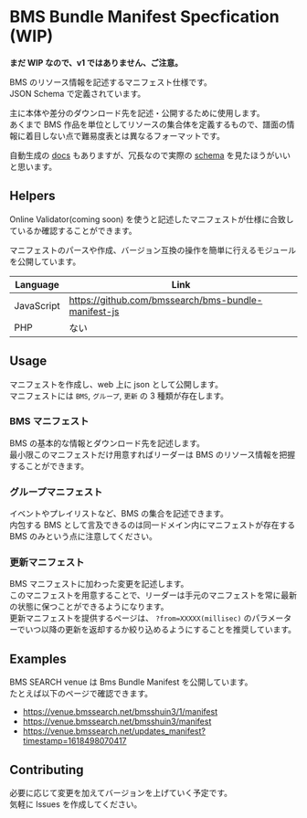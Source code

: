 # BMS Bundle Manifest Specfication (WIP)

**まだ WIP なので、v1 ではありません、ご注意。**

BMS のリソース情報を記述するマニフェスト仕様です。  
JSON Schema で定義されています。

主に本体や差分のダウンロード先を記述・公開するために使用します。  
あくまで BMS 作品を単位としてリソースの集合体を定義するもので、譜面の情報に着目しない点で難易度表とは異なるフォーマットです。

自動生成の [docs](https://github.com/bmssearch/bms-bundle-spec/blob/master/docs/v1/README.md) もありますが、冗長なので実際の [schema](https://github.com/bmssearch/bms-bundle-spec/tree/master/schemas) を見たほうがいいと思います。

## Helpers

Online Validator(coming soon) を使うと記述したマニフェストが仕様に合致しているか確認することができます。

マニフェストのパースや作成、バージョン互換の操作を簡単に行えるモジュールを公開しています。

| Language   | Link                                                |
| ---------- | --------------------------------------------------- |
| JavaScript | https://github.com/bmssearch/bms-bundle-manifest-js |
| PHP        | ない                                                |

## Usage

マニフェストを作成し、web 上に json として公開します。  
マニフェストには `BMS`, `グループ`, `更新` の 3 種類が存在します。

### BMS マニフェスト

BMS の基本的な情報とダウンロード先を記述します。  
最小限このマニフェストだけ用意すればリーダーは BMS のリソース情報を把握することができます。

### グループマニフェスト

イベントやプレイリストなど、BMS の集合を記述できます。  
内包する BMS として言及できるのは同一ドメイン内にマニフェストが存在する BMS のみという点に注意してください。

### 更新マニフェスト

BMS マニフェストに加わった変更を記述します。  
このマニフェストを用意することで、リーダーは手元のマニフェストを常に最新の状態に保つことができるようになります。  
更新マニフェストを提供するページは、 `?from=XXXXX(millisec)` のパラメーターでいつ以降の更新を返却するか絞り込めるようにすることを推奨しています。

## Examples

BMS SEARCH venue は Bms Bundle Manifest を公開しています。  
たとえば以下のページで確認できます。

- https://venue.bmssearch.net/bmsshuin3/1/manifest
- https://venue.bmssearch.net/bmsshuin3/manifest
- https://venue.bmssearch.net/updates_manifest?timestamp=1618498070417

## Contributing

必要に応じて変更を加えてバージョンを上げていく予定です。  
気軽に Issues を作成してください。
